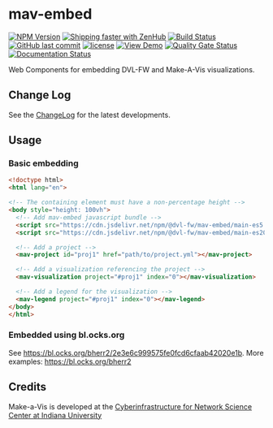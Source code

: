 # mav-embed

[![NPM Version](https://img.shields.io/npm/v/@dvl-fw/mav-embed.svg)](https://www.npmjs.com/package/@dvl-fw/mav-embed)
[![Shipping faster with ZenHub](https://img.shields.io/badge/Shipping_faster_with-ZenHub-5e60ba.svg?style=flat-square)](https://app.zenhub.com/workspace/o/cns-iu/make-a-vis)
[![Build Status](https://travis-ci.com/cns-iu/make-a-vis.svg?branch=master)](https://travis-ci.com/cns-iu/make-a-vis)
[![GitHub last commit](https://img.shields.io/github/last-commit/cns-iu/make-a-vis.svg)](https://github.com/cns-iu/make-a-vis/commits/master)
[![license](https://img.shields.io/github/license/mashape/apistatus.svg)](LICENSE)
[![View Demo](https://img.shields.io/badge/demo-online-brightgreen.svg)](https://cns-iu.github.io/make-a-vis)
[![Quality Gate Status](https://sonarcloud.io/api/project_badges/measure?branch=master&project=cns-iu_make-a-vis&metric=alert_status)](https://sonarcloud.io/dashboard?id=cns-iu_make-a-vis&branch=master)
[![Documentation Status](https://make-a-vis.netlify.com/docs/images/coverage-badge-documentation.svg)](https://cns-iu.github.io/make-a-vis/docs/)

Web Components for embedding DVL-FW and Make-A-Vis visualizations.

## Change Log

See the [ChangeLog](https://github.com/cns-iu/make-a-vis/blob/master/CHANGELOG.md) for the latest developments.

## Usage

### Basic embedding

```html
<!doctype html>
<html lang="en">

<!-- The containing element must have a non-percentage height -->
<body style="height: 100vh">
  <!-- Add mav-embed javascript bundle -->
  <script src="https://cdn.jsdelivr.net/npm/@dvl-fw/mav-embed/main-es5.js" nomodule></script>
  <script src="https://cdn.jsdelivr.net/npm/@dvl-fw/mav-embed/main-es2015.js" type="module"></script>

  <!-- Add a project -->
  <mav-project id="proj1" href="path/to/project.yml"></mav-project>

  <!-- Add a visualization referencing the project -->
  <mav-visualization project="#proj1" index="0"></mav-visualization>

  <!-- Add a legend for the visualization -->
  <mav-legend project="#proj1" index="0"></mav-legend>
</body>
</html>
```

### Embedded using bl.ocks.org

See <https://bl.ocks.org/bherr2/2e3e6c999575fe0fcd6cfaab42020e1b>. More examples: <https://bl.ocks.org/bherr2>

## Credits

Make-a-Vis is developed at the [Cyberinfrastructure for Network Science Center at Indiana University](http://cns.iu.edu/)
